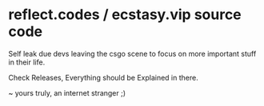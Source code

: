 # reflect.codes / ecstasy.vip source code

Self leak due devs leaving the csgo scene to focus on more important stuff in their life.

Check Releases, Everything should be Explained in there.

~ yours truly, an internet stranger ;)
